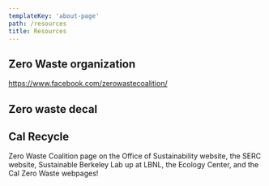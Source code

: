 ```yaml
---
templateKey: 'about-page'
path: /resources
title: Resources
---
```


## Zero Waste organization

https://www.facebook.com/zerowastecoalition/


## Zero waste decal

## Cal Recycle

Zero Waste Coalition page on the Office of Sustainability website, the SERC website, Sustainable Berkeley Lab up at LBNL, the Ecology Center, and the Cal Zero Waste webpages!